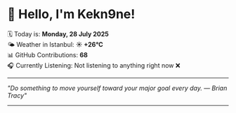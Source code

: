 # 👋 Hello, I'm Kekn9ne!

🗓️ Today is: **Monday, 28 July 2025**  
🌤️ Weather in Istanbul: **☀️   +26°C**  
📊 GitHub Contributions: **68**  
🎧 Currently Listening: Not listening to anything right now ❌

---

_"Do something to move yourself toward your major goal every day. — *Brian Tracy*"_

---
